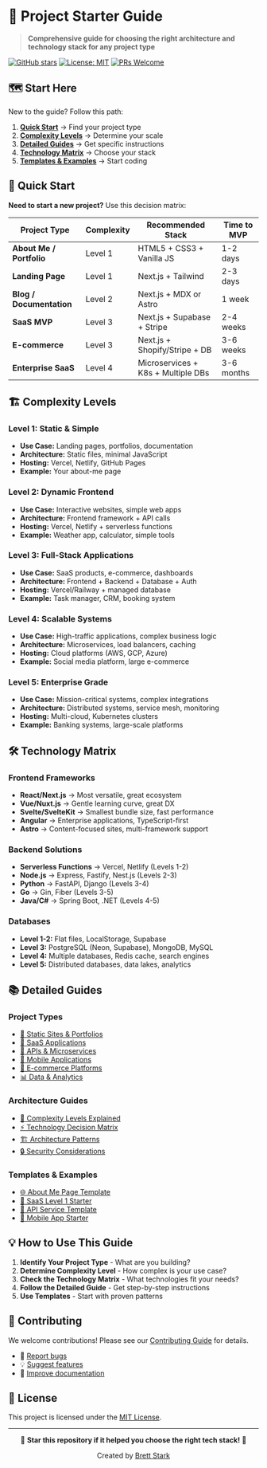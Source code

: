 # 🚀 Project Starter Guide

> **Comprehensive guide for choosing the right architecture and technology stack for any project type**

[![GitHub stars](https://img.shields.io/github/stars/brettstark73/project-starter-guide?style=flat-square)](https://github.com/brettstark73/project-starter-guide/stargazers)
[![License: MIT](https://img.shields.io/badge/License-MIT-yellow.svg?style=flat-square)](https://opensource.org/licenses/MIT)
[![PRs Welcome](https://img.shields.io/badge/PRs-welcome-brightgreen.svg?style=flat-square)](http://makeapullrequest.com)

## 🗺️ Start Here

New to the guide? Follow this path:

1. **[Quick Start](#-quick-start)** → Find your project type
2. **[Complexity Levels](#️-complexity-levels)** → Determine your scale
3. **[Detailed Guides](#-detailed-guides)** → Get specific instructions
4. **[Technology Matrix](docs/technology-matrix.md)** → Choose your stack
5. **[Templates & Examples](#templates--examples)** → Start coding

## 🎯 Quick Start

**Need to start a new project?** Use this decision matrix:

| Project Type | Complexity | Recommended Stack | Time to MVP |
|--------------|------------|-------------------|-------------|
| **About Me / Portfolio** | Level 1 | HTML5 + CSS3 + Vanilla JS | 1-2 days |
| **Landing Page** | Level 1 | Next.js + Tailwind | 2-3 days |
| **Blog / Documentation** | Level 2 | Next.js + MDX or Astro | 1 week |
| **SaaS MVP** | Level 3 | Next.js + Supabase + Stripe | 2-4 weeks |
| **E-commerce** | Level 3 | Next.js + Shopify/Stripe + DB | 3-6 weeks |
| **Enterprise SaaS** | Level 4 | Microservices + K8s + Multiple DBs | 3-6 months |

## 🏗️ Complexity Levels

### Level 1: Static & Simple
- **Use Case:** Landing pages, portfolios, documentation
- **Architecture:** Static files, minimal JavaScript
- **Hosting:** Vercel, Netlify, GitHub Pages
- **Example:** Your about-me page

### Level 2: Dynamic Frontend
- **Use Case:** Interactive websites, simple web apps
- **Architecture:** Frontend framework + API calls
- **Hosting:** Vercel, Netlify + serverless functions
- **Example:** Weather app, calculator, simple tools

### Level 3: Full-Stack Applications
- **Use Case:** SaaS products, e-commerce, dashboards
- **Architecture:** Frontend + Backend + Database + Auth
- **Hosting:** Vercel/Railway + managed database
- **Example:** Task manager, CRM, booking system

### Level 4: Scalable Systems
- **Use Case:** High-traffic applications, complex business logic
- **Architecture:** Microservices, load balancers, caching
- **Hosting:** Cloud platforms (AWS, GCP, Azure)
- **Example:** Social media platform, large e-commerce

### Level 5: Enterprise Grade
- **Use Case:** Mission-critical systems, complex integrations
- **Architecture:** Distributed systems, service mesh, monitoring
- **Hosting:** Multi-cloud, Kubernetes clusters
- **Example:** Banking systems, large-scale platforms

## 🛠️ Technology Matrix

### Frontend Frameworks
- **React/Next.js** → Most versatile, great ecosystem
- **Vue/Nuxt.js** → Gentle learning curve, great DX
- **Svelte/SvelteKit** → Smallest bundle size, fast performance
- **Angular** → Enterprise applications, TypeScript-first
- **Astro** → Content-focused sites, multi-framework support

### Backend Solutions
- **Serverless Functions** → Vercel, Netlify (Levels 1-2)
- **Node.js** → Express, Fastify, Nest.js (Levels 2-3)
- **Python** → FastAPI, Django (Levels 3-4)
- **Go** → Gin, Fiber (Levels 3-5)
- **Java/C#** → Spring Boot, .NET (Levels 4-5)

### Databases
- **Level 1-2:** Flat files, LocalStorage, Supabase
- **Level 3:** PostgreSQL (Neon, Supabase), MongoDB, MySQL
- **Level 4:** Multiple databases, Redis cache, search engines
- **Level 5:** Distributed databases, data lakes, analytics

## 📚 Detailed Guides

### Project Types
- [📄 Static Sites & Portfolios](docs/project-types/static-sites.md)
- [💼 SaaS Applications](docs/project-types/saas-applications.md)
- [🔌 APIs & Microservices](docs/project-types/apis.md)
- [📱 Mobile Applications](docs/project-types/mobile-apps.md)
- [🛒 E-commerce Platforms](docs/project-types/ecommerce.md)
- [📊 Data & Analytics](docs/project-types/data-analytics.md)

### Architecture Guides
- [🎯 Complexity Levels Explained](docs/complexity-levels.md)
- [⚡ Technology Decision Matrix](docs/technology-matrix.md)
- [🏗️ Architecture Patterns](docs/architecture-patterns.md)
- [🔒 Security Considerations](docs/security-guide.md)

### Templates & Examples
- [🌐 About Me Page Template](templates/about-me-page/)
- [🚀 SaaS Level 1 Starter](templates/saas-level-1/)
- [🔌 API Service Template](templates/api-service/)
- [📱 Mobile App Starter](templates/mobile-app/)

## 💡 How to Use This Guide

1. **Identify Your Project Type** - What are you building?
2. **Determine Complexity Level** - How complex is your use case?
3. **Check the Technology Matrix** - What technologies fit your needs?
4. **Follow the Detailed Guide** - Get step-by-step instructions
5. **Use Templates** - Start with proven patterns

## 🤝 Contributing

We welcome contributions! Please see our [Contributing Guide](CONTRIBUTING.md) for details.

- 🐛 [Report bugs](https://github.com/brettstark73/project-starter-guide/issues)
- 💡 [Suggest features](https://github.com/brettstark73/project-starter-guide/issues)
- 📖 [Improve documentation](https://github.com/brettstark73/project-starter-guide/pulls)

## 📜 License

This project is licensed under the [MIT License](LICENSE).

---

<div align="center">
  <p>🌟 <strong>Star this repository if it helped you choose the right tech stack!</strong> 🌟</p>
  <p>Created by <a href="https://about.brettstark.com">Brett Stark</a></p>
</div>